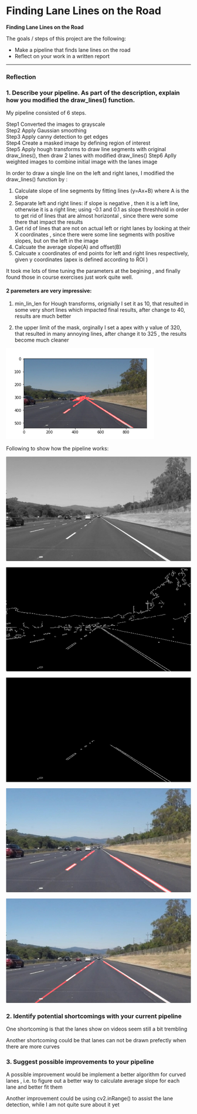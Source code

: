 # **Finding Lane Lines on the Road** 



**Finding Lane Lines on the Road**

The goals / steps of this project are the following:
* Make a pipeline that finds lane lines on the road
* Reflect on your work in a written report


[//]: # (Image References)



---

### Reflection

### 1. Describe your pipeline. As part of the description, explain how you modified the draw_lines() function.

My pipeline consisted of 6 steps.  

Step1   Converted the images to grayscale  
Step2  Apply Gaussian smoothing  
Step3  Apply canny detection to get edges  
Step4  Create a masked image by defining region of interest  
Step5  Apply hough transforms to draw line segments with original draw_lines(), then draw 2 lanes with modified draw_lines() 
Step6  Aplly weighted images to combine initial image with the lanes image

In order to draw a single line on the left and right lanes, I modified the draw_lines() function by :

1.  Calculate slope of line segments by fitting lines (y=Ax+B)  where A is the slope
2.  Separate left and right lines: if slope is negative , then it is a left line, otherwise it is a right line;  using -0.1 and 0.1 as slope threshhold  in order to get rid of lines that are almost horizontal , since there were some there that impact the results
3.  Get rid of lines that are not on actual left or right lanes by looking at their X coordinates , since there were some line segments with positive slopes, but on the left in the image
4.  Calcuate the average slope(A) and offset(B)  
5.  Calcuate x coordinates of end points for left and right lines respectively, given y coordinates (apex is defined according to ROI )

It took me lots of time tuning the parameters at the begining , and finally found those in course exercises just work quite well.

#### 2 paremeters are very impressive:
1. min_lin_len for Hough transforms, orignially I set it as 10, that resulted in some very short lines which impacted final results, after change to 40, results are much better

2. the upper limit of the mask, orginally I set a apex with  y value of 320,  that resulted in many annoying lines, after change it to 325 ,  the results become much cleaner

![alt text][image0]  

[image0]: ./pipe-line-images/apex-example.png 



Following to show how the pipeline works:

![alt text][image1]  

[image1]: ./pipe-line-images/solidWhiteRight_gray.jpg  

![alt text][image2] 

[image2]: ./pipe-line-images/solidWhiteRight_canny.jpg  

![alt text][image3] 

[image3]: ./pipe-line-images/solidWhiteRight_masked.jpg  

![alt text][image4] 

[image4]: ./pipe-line-images/solidWhiteRight_segline_img.jpg 

![alt text][image5] 

[image5]: ./pipe-line-images/solidWhiteRight_line.jpg 



### 2. Identify potential shortcomings with your current pipeline


One shortcoming is that the lanes show on videos seem still a bit trembling

Another shortcoming could be that lanes can not be drawn prefectly when there are more curves


### 3. Suggest possible improvements to your pipeline

A possible improvement would be implement a better algorithm for curved lanes ,  i.e. to figure out a better way to calculate  average slope for each lane and better fit them

Another improvement could be using cv2.inRange() to assist the lane detection, while I am not quite sure about it yet

